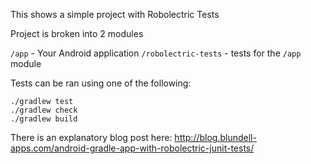 This shows a simple project with Robolectric Tests

Project is broken into 2 modules

`/app` - Your Android application
`/robolectric-tests` - tests for the `/app` module

Tests can be ran using one of the following:

```
./gradlew test
./gradlew check
./gradlew build
```

There is an explanatory blog post here: http://blog.blundell-apps.com/android-gradle-app-with-robolectric-junit-tests/
